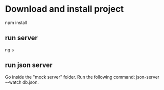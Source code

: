 # Download and install project
 npm install

## run server
ng s

## run json server
Go inside the "mock server" folder.
Run the following command: json-server --watch db.json.

